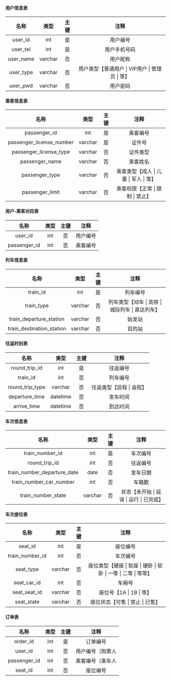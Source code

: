 
#### 用户信息表


|   名称    |  类型   | 主键  |                      注释                       |
| :-------: | :-----: | :---: | :---------------------------------------------: |
|  user_id  |   int   |  是   |                    用户编号                     |
| user_tel  |   int   |  是   |                  用户手机号码                   |
| user_name | varchar |  否   |                    用户昵称                     |
| user_type | varchar |  否   | 用户类型【普通用户 \| VIP用户 \| 管理员 \| 等】 |
| user_pwd  | varchar |  否   |                    用户密码                     |

#### 乘客信息表


|           名称           |  类型   | 主键  |                  注释                  |
| :----------------------: | :-----: | :---: | :------------------------------------: |
|       passenger_id       |   int   |  是   |                乘客编号                |
| passenger_license_number | varchar |  是   |                 证件号                 |
|  passenger_license_type  | varchar |  否   |                证件类型                |
|      passenger_name      | varchar |  否   |                乘客姓名                |
|      passenger_type      | varchar |  否   | 乘客类型【成人 \| 儿童 \| 军人 \| 等】 |
|     passenger_limit      | varchar |  否   |    乘客权限【正常 \| 限制 \| 禁止】    |

#### 用户-乘客对应表

|     名称     | 类型  | 主键  |   注释   |
| :----------: | :---: | :---: | :------: |
|   user_id    |  int  |  否   | 用户编号 |
| passenger_id |  int  |  否   | 乘客编号 |


#### 列车信息表

|           名称            |  类型   | 主键  |                       注释                       |
| :-----------------------: | :-----: | :---: | :----------------------------------------------: |
|         train_id          |   int   |  是   |                     列车编号                     |
|        train_type         | varchar |  否   | 列车类型【动车 \| 高铁 \| 城际列车 \| 直达列车】 |
|  train_departure_station  | varchar |  否   |                      始发站                      |
| train_destination_station | varchar |  否   |                      目的站                      |

#### 往返时刻表


|      名称       |   类型   | 主键  |           注释           |
| :-------------: | :------: | :---: | :----------------------: |
|  round_trip_id  |   int    |  是   |         往返编号         |
|    train_id     |   int    |  否   |         列车编号         |
| round_trip_type | varchar  |  否   | 往返类型【启程 \| 返程】 |
| departure_time  | datetime |  否   |         发车时间         |
|   arrive_time   | datetime |  否   |         到达时间         |

#### 车次信息表


|            名称             |  类型   | 主键  |                   注释                   |
| :-------------------------: | :-----: | :---: | :--------------------------------------: |
|       train_number_id       |   int   |  是   |                 车次编号                 |
|        round_trip_id        |   int   |  否   |                 往返编号                 |
| train_number_departure_date |  date   |  否   |                 发车日期                 |
|   train_number_car_number   |   int   |  否   |                  车箱数                  |
|     train_number_state      | varchar |  否   | 状态【未开始 \| 延误 \| 运行 \| 已完成】 |

#### 车次座位表


|      名称       |  类型   | 主键  |                               注释                               |
| :-------------: | :-----: | :---: | :--------------------------------------------------------------: |
|     seat_id     |   int   |  是   |                             座位编号                             |
| train_number_id |   int   |  否   |                             车次编号                             |
|    seat_type    | varchar |  否   | 座位类型【硬座 \| 软座 \| 硬卧 \| 软卧 \| 一等 \| 二等 \| 等等】 |
|   seat_car_id   |   int   |  否   |                              车厢号                              |
|  seat_seat_id   | varchar |  否   |                    座位号【1A  \| 1B \| 等】                     |
|   seat_state    | varchar |  否   |                 座位状态【可售 \| 禁止 \| 已售】                 |

#### 订单表


|     名称     | 类型  | 主键  |       注释       |
| :----------: | :---: | :---: | :--------------: |
|   order_id   |  int  |  是   |     订单编号     |
|   user_id    |  int  |  否   | 用户编号（购票人 |
| passenger_id |  int  |  否   | 乘客编号（乘车人 |
|   seat_id    |  int  |  否   |     座位编号     |